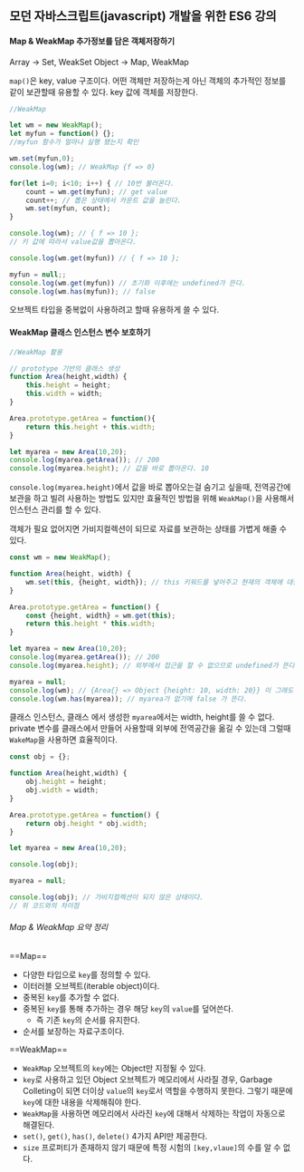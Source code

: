 ## 모던 자바스크립트(javascript) 개발을 위한 ES6 강의

#### Map & WeakMap 추가정보를 담은 객체저장하기
Array -> Set, WeakSet
Object -> Map, WeakMap

`map()`은 key, value 구조이다.
어떤 객체만 저장하는게 아닌 객체의 추가적인 정보를 같이 보관할때 유용할 수 있다.
key 값에 객체를 저장한다.

```js
//WeakMap

let wm = new WeakMap();
let myfun = function() {};
//myfun 함수가 얼마나 실행 됐는지 확인

wm.set(myfun,0);
console.log(wm); // WeakMap {f => 0}

for(let i=0; i<10; i++) { // 10번 불러온다.
    count = wm.get(myfun); // get value
    count++; // 뽑은 상태에서 카운트 값을 늘린다.
    wm.set(myfun, count);
}

console.log(wm); // { f => 10 };
// 키 값에 따라서 value값을 뽑아온다.

console.log(wm.get(myfun)) // { f => 10 };

myfun = null;;
console.log(wm.get(myfun)) // 초기화 이후에는 undefined가 뜬다.
console.log(wm.has(myfun)); // false
```

오브젝트 타입을 중복없이 사용하려고 할때 유용하게 쓸 수 있다.

#### WeakMap 클래스 인스턴스 변수 보호하기

```js
//WeakMap 활용

// prototype 기반의 클래스 생성
function Area(height,width) {
    this.height = height;
    this.width = width;
}

Area.prototype.getArea = function(){
    return this.height + this.width;
}

let myarea = new Area(10,20);
console.log(myarea.getArea()); // 200
console.log(myarea.height); // 값을 바로 뽑아온다. 10
```

`console.log(myarea.height)`에서 값을 바로 뽑아오는걸 숨기고 싶을때,
전역공간에 보관을 하고 빌려 사용하는 방법도 있지만 효율적인 방법을 위해 `WeakMap()`을 사용해서 인스턴스 관리를 할 수 있다.

객체가 필요 없어지면 가비지컬렉션이 되므로 자료를 보관하는 상태를 가볍게 해줄 수 있다.

```js
const wm = new WeakMap();

function Area(height, width) {
    wm.set(this, {height, width}); // this 키워드를 넣어주고 현재의 객체에 대한 2가지 값을 넣어준다.
}

Area.prototype.getArea = function() {
    const {height, width} = wm.get(this);
    return this.height * this.width;
}

let myarea = new Area(10,20);
console.log(myarea.getArea()); // 200
console.log(myarea.height); // 외부에서 접근을 할 수 없으므로 undefined가 뜬다.

myarea = null;
console.log(wm); // {Area{} => Object {height: 10, width: 20}} 이 그래도 보인다.
console.log(wm.has(myarea)); // myarea가 없기에 false 가 뜬다.
```

클래스 인스턴스, 클래스 에서 생성한 `myarea`에서는 width, height를 쓸 수 없다.
private 변수를 클래스에서 만들어 사용할때 외부에 전역공간을 옮길 수 있는데 그럴때  `WakeMap`을 사용하면 효율적이다.

```js
const obj = {};

function Area(height,width) {
    obj.height = height;
    obj.width = width;
}

Area.prototype.getArea = function() {
    return obj.height * obj.width;
}

let myarea = new Area(10,20);

console.log(obj);

myarea = null;

console.log(obj); // 가비지컬렉션이 되지 않은 상태이다.
// 위 코드와의 차이점
```

###### Map & WeakMap 요약 정리
==Map==
+ 다양한 타입으로 `key`를 정의할 수 있다.
+ 이터러블 오브젝트(iterable object)이다.
+ 중복된 `key`를 추가할 수 없다.
+ 중복된 `key`를 통해 추가하는 경우 해당 `key`의 `value`를 덮어쓴다.
    * 즉 기존 `key`의 순서를 유지한다.
+ 순서를 보장하는 자료구조이다.

==WeakMap==
+ `WeakMap` 오브젝트의 `key`에는 Object만 지정될 수 있다.
+ `key`로 사용하고 있던 Object 오브젝트가 메모리에서 사라질 경우, Garbage Colleting이 되면 더이상 `value`의 `key`로서 역할을 수행하지 못한다. 그렇기 때문에 `key`에 대한 내용을 삭제해줘야 한다.
+ `WeakMap`을 사용하면 메모리에서 사라진 `key`에 대해서 삭제하는 작업이 자동으로 해결된다.
+ `set()`, `get()`, `has()`, `delete()` 4가지 API만 제공한다.
+ `size` 프로퍼티가 존재하지 않기 때문에 특정 시험의 `[key,vlaue]`의 수를 알 수 없다.


